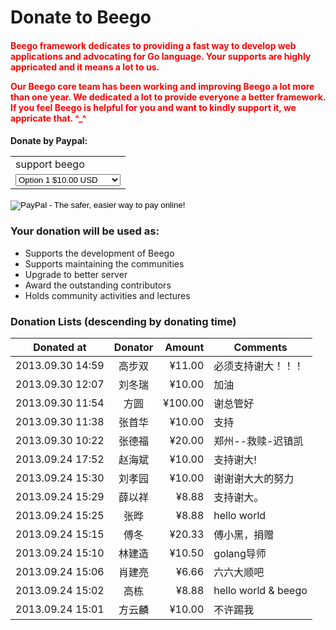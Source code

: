 # Donate to Beego

<h4>
	<b><font color="red">
    <p>Beego framework dedicates to providing a fast way to develop web applications and advocating for Go language. Your supports are highly appricated and it means a lot to us.</p>
    <p>Our Beego core team has been working and improving Beego a lot more than one year. We dedicated a lot to provide everyone a better framework. If you feel Beego is helpful for you and want to kindly support it, we appricate that. ^_^</p>
	</font></b>
</h4>

<h4>
	<b>Donate by Paypal:</b>
	<p>
		<form action="https://www.paypal.com/cgi-bin/webscr" method="post" target="_top">
<input type="hidden" name="cmd" value="_s-xclick">
<input type="hidden" name="hosted_button_id" value="MR3MV8ZX9BWJ2">
<table>
<tr><td><input type="hidden" name="on0" value="support beego">support beego</td></tr><tr><td><select name="os0">
	<option value="Option 1">Option 1 $10.00 USD</option>
	<option value="Option 2">Option 2 $20.00 USD</option>
	<option value="Option 3">Option 3 $50.00 USD</option>
	<option value="Option 4">Option 4 $100.00 USD</option>
	<option value="Option 5">Option 5 $200.00 USD</option>
	<option value="Option 6">Option 6 $500.00 USD</option>
	<option value="Option 7">Option 7 $1,000.00 USD</option>
</select> </td></tr>
</table>
<input type="hidden" name="currency_code" value="USD">
<input type="image" src="https://www.paypalobjects.com/en_US/C2/i/btn/btn_buynowCC_LG.gif" border="0" name="submit" alt="PayPal - The safer, easier way to pay online!">
<img alt="" border="0" src="https://www.paypalobjects.com/en_US/i/scr/pixel.gif" width="1" height="1">
</form>
	</p>
</h4>

### Your donation will be used as:

- Supports the development of Beego
- Supports maintaining the communities
- Upgrade to better server
- Award the outstanding contributors
- Holds community activities and lectures

### Donation Lists (descending by donating time)

| Donated at       | Donator    | Amount   | Comments               |
| ---------------- |:---------:| --------:| ----------------------- |
| 2013.09.30 14:59 | 高步双     | ¥11.00   | 必须支持谢大！！！         |
| 2013.09.30 12:07 | 刘冬瑞     | ¥10.00   | 加油                     |
| 2013.09.30 11:54 | 方圆       | ¥100.00  | 谢总管好                 |
| 2013.09.30 11:38 | 张首华     | ¥10.00   | 支持                     |
| 2013.09.30 10:22 | 张德福     | ¥20.00   | 郑州--救赎-迟镇凯          |
| 2013.09.24 17:52 | 赵海斌     | ¥10.00   | 支持谢大!                 |
| 2013.09.24 15:30 | 刘孝园     | ¥10.00   | 谢谢谢大大的努力           |
| 2013.09.24 15:29 | 薛以祥     | ¥8.88    | 支持谢大。                |
| 2013.09.24 15:25 | 张晔       | ¥8.88    | hello world             |
| 2013.09.24 15:15 | 傅冬       | ¥20.33   | 傅小黑，捐赠              |
| 2013.09.24 15:10 | 林建造     | ¥10.50   | golang导师               |
| 2013.09.24 15:06 | 肖建亮     | ¥6.66    | 六六大顺吧                |
| 2013.09.24 15:02 | 高栋       | ¥8.88    | hello world & beego     |
| 2013.09.24 15:01 | 方云麟     | ¥10.00   | 不许踢我                  |
